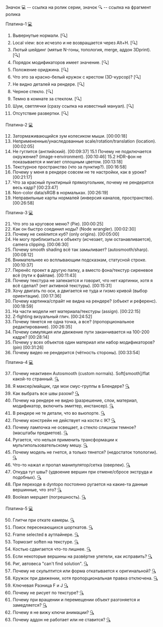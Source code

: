 
Значок :computer: -- ссылка на ролик серии, значок :mag: -- ссылка на фрагмент ролика


Платина-1 [:computer:](https://www.youtube.com/watch?v=82T4_ug0alM&list=PLIMU9w2JuTwMeuefU6i88Jx5ZE6MKeLB2&index=1)
1. Вывернутые нормали. [:mag:] 
2. Local view: все исчезло и не возвращается через Alt+H. [:mag:]
3. Лютый шейдинг (мятые N-гоны, топология, merge, аддон 3Dprint). [:mag:]
4. Порядок модификаторов имеет значение. [:mag:]
5. Положение ориджина. [:mag:]
6. Что это за красно-белый кружок с крестом (3D-курсор)? [:mag:]
7. Не видно деталей на рендере. [:mag:]
8. Черное стекло. [:mag:]
9. Темно в комнате за стеклом. [:mag:]
10. Шум, светлячки (сразу ссылка на известный мануал). [:mag:]
11. Отсутствие развертки. [:mag:]


Платина-2 [:computer:](https://www.youtube.com/watch?v=KQUnFL9LEV4&list=PLIMU9w2JuTwMeuefU6i88Jx5ZE6MKeLB2&index=2)
    
12. Затормаживающийся зум колесиком мыши. [00:00:18]
13. Непримененные/унаследованные scale/rotation/translation (location). [00:02:05]
14. Не гуглится (английский). [00:09:37]
15.1 Почему не подключается окружение? (image->environment). [00:10:46]
15.2 HDR-фон не показывается и мигает сплошным цветом. [00:13:18]
16. Текстурное пространство (что за пунктир?). [00:16:58]
17. Почему у меня в рендере совсем не те настройки, как в уроке? [00:21:17]
18. Что за красный пунктирный прямоугольник, почему не рендерится весь кадр? [00:23:47]
19. Non-color data/sRGB в нормальках. [00:26:19]
20. Неправильные карты нормалей (инверсия каналов, пространство). [00:26:58]


Платина-3 [:computer:](https://www.youtube.com/watch?v=3j8Y5lyOyv8&list=PLIMU9w2JuTwMeuefU6i88Jx5ZE6MKeLB2&index=3)
    
21. Что это за круговое меню? (Pie). [00:00:25]
22. Как он быстро соединил ноды? (Node wrangler). [00:02:30]
23. Почему не скейлится куб? (only origins). [00:05:00]
24. Не могу приблизиться к объекту (исчезает, зум останавливается), camera clipping. [00:06:30]
25. Почему smooth shading всё так замыливает? (autosmooth/sharp). [00:08:12]
26. Внимательнее ко всплывающим подсказкам, статусной строке. [00:10:37]
27. Перенёс проект в другую папку, а вместо фона/текстур сиреневое всё (пути к файлам). [00:11:43]  
28. Почему текстура не запекается и говорит, что нет картинки, хотя я всё сделал? (нет активной текстуры). [00:15:31]
29. Хочу двигать по оси, а двигается не туда и гизмо кривой (выбор ориентации). [00:17:36]
30. Почему картинка/спрайт не видна на рендере? (объект и референс). [00:18:59]
31. На части модели нет материала/текстуры (assign). [00:22:15] 
32. Z-fighting визуальный глич. [00:24:52]
33. Почему тянется не одна точка, а все? (пропорциональное редактирование). [00:26:35]
34. Почему симуляция или движение пути заканчивается на 100-200 кадре? [00:28:14]
35. Почему у всех объектов один материал или набор модификаторов? (pin) [00:31:26]
36. Почему видео не рендерится (чётность стороны). [00:33:54]


Платина-4 [:computer:](https://www.youtube.com/watch?v=mKSkzUltN8A&list=PLIMU9w2JuTwMeuefU6i88Jx5ZE6MKeLB2&index=4)
    
37. Почему неактивен Autosmooth (custom normals). Soft[smooth]/flat какой-то странный. [:mag:](https://www.youtube.com/watch?v=mKSkzUltN8A&list=PLIMU9w2JuTwMeuefU6i88Jx5ZE6MKeLB2&index=4&t=18s)
38. Я максер/майщик, где мои смус-группы в Блендере? [:mag:](https://www.youtube.com/watch?v=mKSkzUltN8A&list=PLIMU9w2JuTwMeuefU6i88Jx5ZE6MKeLB2&index=4&t=114s)
39. Как выбрать все швы разом? [:mag:](https://www.youtube.com/watch?v=mKSkzUltN8A&list=PLIMU9w2JuTwMeuefU6i88Jx5ZE6MKeLB2&index=4&t=219s)
40. Почему на рендере не видно (разрешение, слои, материал, модификатор, включить эмиттер, инстансер). [:mag:](https://www.youtube.com/watch?v=mKSkzUltN8A&list=PLIMU9w2JuTwMeuefU6i88Jx5ZE6MKeLB2&index=4&t=289s)
41. В рендере не те детали, что во вьюпорте. [:mag:](https://www.youtube.com/watch?v=mKSkzUltN8A&list=PLIMU9w2JuTwMeuefU6i88Jx5ZE6MKeLB2&index=4&t=769s)
42. Почему констрейн не действует на кости с IK? [:mag:](https://www.youtube.com/watch?v=mKSkzUltN8A&list=PLIMU9w2JuTwMeuefU6i88Jx5ZE6MKeLB2&index=4&t=773s)
43. Почему лампочка не освещает, а стекло слишком темное? (масштабы предметов). [:mag:](https://www.youtube.com/watch?v=mKSkzUltN8A&list=PLIMU9w2JuTwMeuefU6i88Jx5ZE6MKeLB2&index=4&t=882s)
44. Ругается, что нельзя применить трансформации к мультипользовательскому мешу. [:mag:](https://www.youtube.com/watch?v=mKSkzUltN8A&list=PLIMU9w2JuTwMeuefU6i88Jx5ZE6MKeLB2&index=4&t=1085s)
45. Почему модель не гнется, а только тянется? (недостаток топологии). [:mag:](https://www.youtube.com/watch?v=mKSkzUltN8A&list=PLIMU9w2JuTwMeuefU6i88Jx5ZE6MKeLB2&index=4&t=1234s)
46. Что-то нажал и пропал манипулятор/сетка (оверлеи). [:mag:](https://www.youtube.com/watch?v=mKSkzUltN8A&list=PLIMU9w2JuTwMeuefU6i88Jx5ZE6MKeLB2&index=4&t=1333s)
47. Откуда тут швы? (удвоение вершин при отмене/сбросе экструда и подобных). [:mag:](https://www.youtube.com/watch?v=mKSkzUltN8A&list=PLIMU9w2JuTwMeuefU6i88Jx5ZE6MKeLB2&index=4&t=1471s)
48. При переходе в dyntopo постоянно ругается на какие-та данные вершинные, что это? [:mag:](https://www.youtube.com/watch?v=mKSkzUltN8A&list=PLIMU9w2JuTwMeuefU6i88Jx5ZE6MKeLB2&index=4&t=1791s)
49. Boolean мерцает (погрешность). [:mag:](https://www.youtube.com/watch?v=mKSkzUltN8A&list=PLIMU9w2JuTwMeuefU6i88Jx5ZE6MKeLB2&index=4&t=1908s)


Платина-5 [:computer:](https://www.youtube.com/watch?v=Pn4KCBIchQQ&list=PLIMU9w2JuTwMeuefU6i88Jx5ZE6MKeLB2&index=5)
    
50. Глитчи при откате камеры. [:mag:](https://www.youtube.com/watch?v=Pn4KCBIchQQ&list=PLIMU9w2JuTwMeuefU6i88Jx5ZE6MKeLB2&index=5&t=25s)
51. Поиск пересекающихся шорткатов. [:mag:](https://www.youtube.com/watch?v=Pn4KCBIchQQ&list=PLIMU9w2JuTwMeuefU6i88Jx5ZE6MKeLB2&index=5&t=210s)
52. Frame selected в аутлайнере. [:mag:](https://www.youtube.com/watch?v=Pn4KCBIchQQ&list=PLIMU9w2JuTwMeuefU6i88Jx5ZE6MKeLB2&index=5&t=251s)
53. Тормозит soften на текстуре. [:mag:](https://www.youtube.com/watch?v=Pn4KCBIchQQ&list=PLIMU9w2JuTwMeuefU6i88Jx5ZE6MKeLB2&index=5&t=283s)
54. Костью сдвигается что-то лишнее. [:mag:](https://www.youtube.com/watch?v=Pn4KCBIchQQ&list=PLIMU9w2JuTwMeuefU6i88Jx5ZE6MKeLB2&index=5&t=384s)
55. Если некоторые вершины на развёртке улетели, как исправить? [:mag:](https://www.youtube.com/watch?v=Pn4KCBIchQQ&list=PLIMU9w2JuTwMeuefU6i88Jx5ZE6MKeLB2&index=5&t=427s)
56. Риг, автовеса "can't find solution". [:mag:](https://www.youtube.com/watch?v=Pn4KCBIchQQ&list=PLIMU9w2JuTwMeuefU6i88Jx5ZE6MKeLB2&index=5&t=565s)
57. Почему не скульптится или форма откатывается к оригинальной? [:mag:](https://www.youtube.com/watch?v=Pn4KCBIchQQ&list=PLIMU9w2JuTwMeuefU6i88Jx5ZE6MKeLB2&index=5&t=660s)
58. Кружок при движении, хотя пропорциональная правка отключена. [:mag:](https://www.youtube.com/watch?v=Pn4KCBIchQQ&list=PLIMU9w2JuTwMeuefU6i88Jx5ZE6MKeLB2&index=5&t=820s)
59. Ключевая Разница F и J [:mag:](https://www.youtube.com/watch?v=Pn4KCBIchQQ&list=PLIMU9w2JuTwMeuefU6i88Jx5ZE6MKeLB2&index=5&t=877s)
60. Почему не рисует по текстуре? [:mag:](https://www.youtube.com/watch?v=Pn4KCBIchQQ&list=PLIMU9w2JuTwMeuefU6i88Jx5ZE6MKeLB2&index=5&t=962s)
61. Почему при вращении и перемещении объект разгоняется и замедляется? [:mag:](https://www.youtube.com/watch?v=Pn4KCBIchQQ&list=PLIMU9w2JuTwMeuefU6i88Jx5ZE6MKeLB2&index=5&t=1149s)
62. Почему я не вижу ключи анимации? [:mag:](https://www.youtube.com/watch?v=Pn4KCBIchQQ&list=PLIMU9w2JuTwMeuefU6i88Jx5ZE6MKeLB2&index=5&t=1556s)
63. Почему аддон не работает или не ставится? [:mag:](https://www.youtube.com/watch?v=Pn4KCBIchQQ&list=PLIMU9w2JuTwMeuefU6i88Jx5ZE6MKeLB2&index=5&t=1597s)

